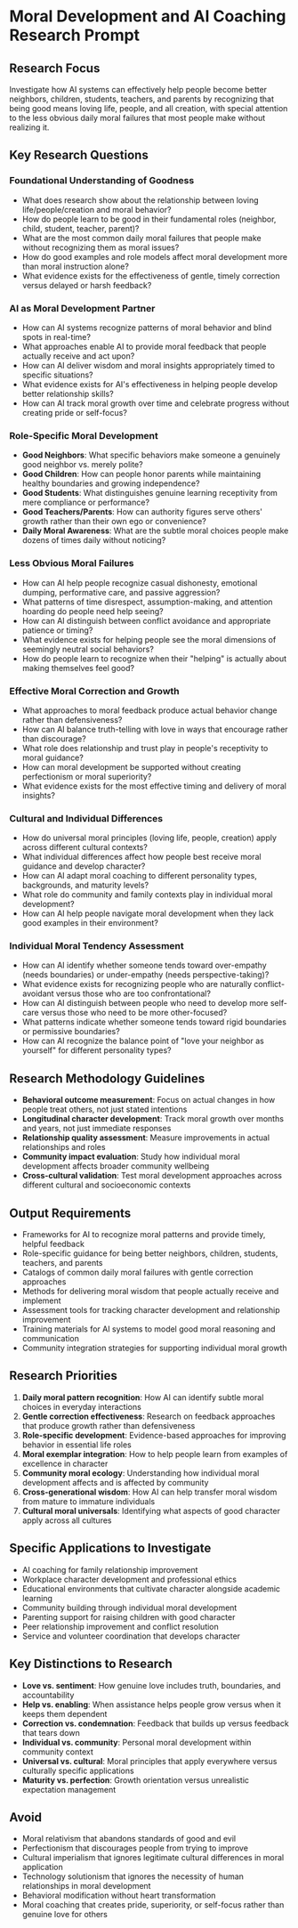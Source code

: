 # Moral Development and AI Coaching Research Prompt

## Research Focus
Investigate how AI systems can effectively help people become better neighbors, children, students, teachers, and parents by recognizing that being good means loving life, people, and all creation, with special attention to the less obvious daily moral failures that most people make without realizing it.

## Key Research Questions

### Foundational Understanding of Goodness
- What does research show about the relationship between loving life/people/creation and moral behavior?
- How do people learn to be good in their fundamental roles (neighbor, child, student, teacher, parent)?
- What are the most common daily moral failures that people make without recognizing them as moral issues?
- How do good examples and role models affect moral development more than moral instruction alone?
- What evidence exists for the effectiveness of gentle, timely correction versus delayed or harsh feedback?

### AI as Moral Development Partner
- How can AI systems recognize patterns of moral behavior and blind spots in real-time?
- What approaches enable AI to provide moral feedback that people actually receive and act upon?
- How can AI deliver wisdom and moral insights appropriately timed to specific situations?
- What evidence exists for AI's effectiveness in helping people develop better relationship skills?
- How can AI track moral growth over time and celebrate progress without creating pride or self-focus?

### Role-Specific Moral Development
- **Good Neighbors**: What specific behaviors make someone a genuinely good neighbor vs. merely polite?
- **Good Children**: How can people honor parents while maintaining healthy boundaries and growing independence?
- **Good Students**: What distinguishes genuine learning receptivity from mere compliance or performance?
- **Good Teachers/Parents**: How can authority figures serve others' growth rather than their own ego or convenience?
- **Daily Moral Awareness**: What are the subtle moral choices people make dozens of times daily without noticing?

### Less Obvious Moral Failures
- How can AI help people recognize casual dishonesty, emotional dumping, performative care, and passive aggression?
- What patterns of time disrespect, assumption-making, and attention hoarding do people need help seeing?
- How can AI distinguish between conflict avoidance and appropriate patience or timing?
- What evidence exists for helping people see the moral dimensions of seemingly neutral social behaviors?
- How do people learn to recognize when their "helping" is actually about making themselves feel good?

### Effective Moral Correction and Growth
- What approaches to moral feedback produce actual behavior change rather than defensiveness?
- How can AI balance truth-telling with love in ways that encourage rather than discourage?
- What role does relationship and trust play in people's receptivity to moral guidance?
- How can moral development be supported without creating perfectionism or moral superiority?
- What evidence exists for the most effective timing and delivery of moral insights?

### Cultural and Individual Differences
- How do universal moral principles (loving life, people, creation) apply across different cultural contexts?
- What individual differences affect how people best receive moral guidance and develop character?
- How can AI adapt moral coaching to different personality types, backgrounds, and maturity levels?
- What role do community and family contexts play in individual moral development?
- How can AI help people navigate moral development when they lack good examples in their environment?

### Individual Moral Tendency Assessment
- How can AI identify whether someone tends toward over-empathy (needs boundaries) or under-empathy (needs perspective-taking)?
- What evidence exists for recognizing people who are naturally conflict-avoidant versus those who are too confrontational?
- How can AI distinguish between people who need to develop more self-care versus those who need to be more other-focused?
- What patterns indicate whether someone tends toward rigid boundaries or permissive boundaries?
- How can AI recognize the balance point of "love your neighbor as yourself" for different personality types?

## Research Methodology Guidelines
- **Behavioral outcome measurement**: Focus on actual changes in how people treat others, not just stated intentions
- **Longitudinal character development**: Track moral growth over months and years, not just immediate responses
- **Relationship quality assessment**: Measure improvements in actual relationships and roles
- **Community impact evaluation**: Study how individual moral development affects broader community wellbeing
- **Cross-cultural validation**: Test moral development approaches across different cultural and socioeconomic contexts

## Output Requirements
- Frameworks for AI to recognize moral patterns and provide timely, helpful feedback
- Role-specific guidance for being better neighbors, children, students, teachers, and parents
- Catalogs of common daily moral failures with gentle correction approaches
- Methods for delivering moral wisdom that people actually receive and implement
- Assessment tools for tracking character development and relationship improvement
- Training materials for AI systems to model good moral reasoning and communication
- Community integration strategies for supporting individual moral growth

## Research Priorities
1. **Daily moral pattern recognition**: How AI can identify subtle moral choices in everyday interactions
2. **Gentle correction effectiveness**: Research on feedback approaches that produce growth rather than defensiveness
3. **Role-specific development**: Evidence-based approaches for improving behavior in essential life roles
4. **Moral exemplar integration**: How to help people learn from examples of excellence in character
5. **Community moral ecology**: Understanding how individual moral development affects and is affected by community
6. **Cross-generational wisdom**: How AI can help transfer moral wisdom from mature to immature individuals
7. **Cultural moral universals**: Identifying what aspects of good character apply across all cultures

## Specific Applications to Investigate
- AI coaching for family relationship improvement
- Workplace character development and professional ethics
- Educational environments that cultivate character alongside academic learning
- Community building through individual moral development
- Parenting support for raising children with good character
- Peer relationship improvement and conflict resolution
- Service and volunteer coordination that develops character

## Key Distinctions to Research
- **Love vs. sentiment**: How genuine love includes truth, boundaries, and accountability
- **Help vs. enabling**: When assistance helps people grow versus when it keeps them dependent
- **Correction vs. condemnation**: Feedback that builds up versus feedback that tears down
- **Individual vs. community**: Personal moral development within community context
- **Universal vs. cultural**: Moral principles that apply everywhere versus culturally specific applications
- **Maturity vs. perfection**: Growth orientation versus unrealistic expectation management

## Avoid
- Moral relativism that abandons standards of good and evil
- Perfectionism that discourages people from trying to improve
- Cultural imperialism that ignores legitimate cultural differences in moral application
- Technology solutionism that ignores the necessity of human relationships in moral development
- Behavioral modification without heart transformation
- Moral coaching that creates pride, superiority, or self-focus rather than genuine love for others 